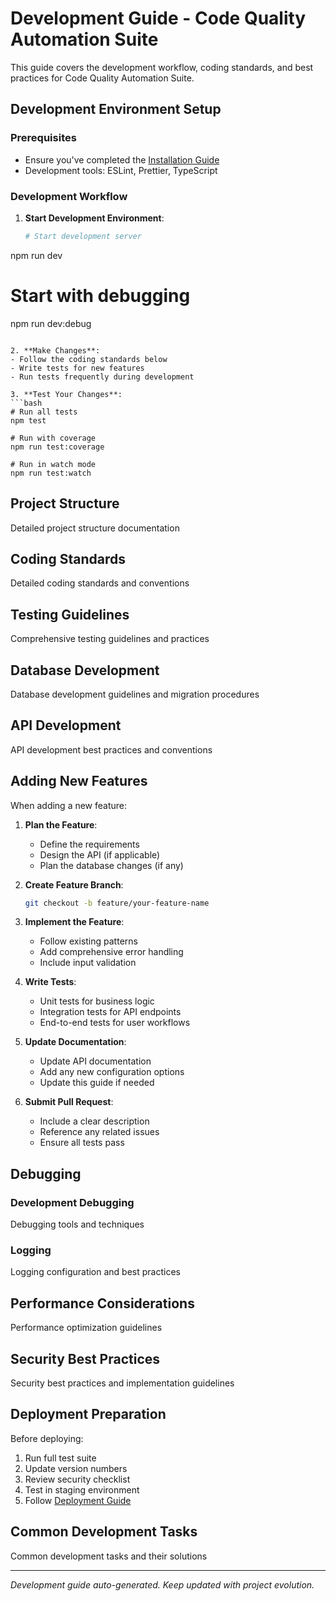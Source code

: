 # Development Guide - Code Quality Automation Suite

This guide covers the development workflow, coding standards, and best practices for Code Quality Automation Suite.

## Development Environment Setup

### Prerequisites
- Ensure you've completed the [Installation Guide](./INSTALLATION.md)
- Development tools: ESLint, Prettier, TypeScript

### Development Workflow

1. **Start Development Environment**:
   ```bash
   # Start development server
npm run dev

# Start with debugging
npm run dev:debug
   ```

2. **Make Changes**:
   - Follow the coding standards below
   - Write tests for new features
   - Run tests frequently during development

3. **Test Your Changes**:
   ```bash
   # Run all tests
npm test

# Run with coverage
npm run test:coverage

# Run in watch mode
npm run test:watch
   ```

## Project Structure

Detailed project structure documentation

## Coding Standards

Detailed coding standards and conventions

## Testing Guidelines

Comprehensive testing guidelines and practices

## Database Development

Database development guidelines and migration procedures

## API Development

API development best practices and conventions

## Adding New Features

When adding a new feature:

1. **Plan the Feature**:
   - Define the requirements
   - Design the API (if applicable)
   - Plan the database changes (if any)

2. **Create Feature Branch**:
   ```bash
   git checkout -b feature/your-feature-name
   ```

3. **Implement the Feature**:
   - Follow existing patterns
   - Add comprehensive error handling
   - Include input validation

4. **Write Tests**:
   - Unit tests for business logic
   - Integration tests for API endpoints
   - End-to-end tests for user workflows

5. **Update Documentation**:
   - Update API documentation
   - Add any new configuration options
   - Update this guide if needed

6. **Submit Pull Request**:
   - Include a clear description
   - Reference any related issues
   - Ensure all tests pass

## Debugging

### Development Debugging
Debugging tools and techniques

### Logging
Logging configuration and best practices

## Performance Considerations

Performance optimization guidelines

## Security Best Practices

Security best practices and implementation guidelines

## Deployment Preparation

Before deploying:

1. Run full test suite
2. Update version numbers
3. Review security checklist
4. Test in staging environment
5. Follow [Deployment Guide](./docs/DEPLOYMENT.md)

## Common Development Tasks

Common development tasks and their solutions

---

*Development guide auto-generated. Keep updated with project evolution.*
